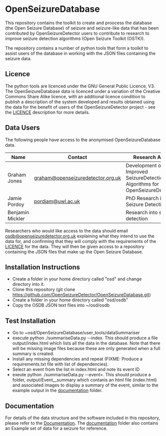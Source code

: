 # OpenSeizureDatabase

This repository contains the toolkit to create and proocess the database (the Open Seizure Database) of seizure and seizure-like data that has been contributed by OpenSeizureDetector users to contribute to research to improve seizure detection algorithms (Open Seizure Toolkit (OSTK)).

The repository contains a number of python tools that form a toolkit to assist users of the database in working with the JSON files containing the seizure data.

## Licence
The python tools are licenced under the GNU General Public Licence, V3.
The OpenSeizureDatabase data is licenced under a variation of the Creative Commons Share Alike licence, with an additional licence condition to publish a description of the system developed and results obtained using the data for the benefit of users of the OpenSeizureDetector project - see the [LICENCE](./documentation/LICENCE.md) description for more details.

## Data Users
The following people have access to the anonymised OpenSeizureDatabase data.

| Name    |  Contact           | Research Area   |  Web Site |
| -----   | ----               | ----            | ----      |
| Graham Jones | graham@openseizuredetector.org.uk | Development of Improved SeizureDetection Algorithms for OpenSeizureDetector | [OpenSeizureDetector](http://openseizuredetector.org.uk) |
| Jamie Pordoy | pordjam@uwl.ac.uk    | PhD Research into Seizure Detection |   [IntSaV Group](https://www.uwl.ac.uk/research/research-centres-and-groups/intelligent-sensing)    |
| Benjamin Mickler |               | Research into seizure detection |       |

Researchers who would like access to the data should email osdb@openseizuredetector.org.uk explaining what they intend to use the data for, and confirming that they will comply with the requirements of the [LICENCE](./documentation/LICENCE.md) for the data.    They will then be given access to a repository containing the JSON files that make up the Open Seizure Database.


## Installation Instructions

  * Create a folder in your home directory called "osd" and change directory into it.
  * Clone this repository (git clone https://github.com/OpenSeizureDetector/OpenSeizureDatabase.git)
  * Create a folder in your home directory called "osd/osdb"
  * Copy the OSDB JSON text files into ~/osd/osdb


## Test Installation
  * Go to ~osd/OpenSeizureDatabase/user_tools/dataSummariser
  * execute python ./summariseData.py --index.   This should produce a file output/index.html which lists all the data in the database.   Note that there will be missing image files because these are only generated when a full summary is created.
  * Install any missing dependencies and repeat (FIXME: Produce a requirements.txt file with list of dependencies).
  * Select an event from the list in index.html and note its event ID
  * exeute python ./summariseData.py --event=<eventId>.   This should produce a folder, output/Event_<eventId>_summary which contanis an html file (index.html) and associated images to display a summary of the event, similar to the example output in the [documentation](./documentation/) folder.


## Documentation
For details of the data structure and the software included in this repository, please refer to the [Documentation](./documentation/README.md).
The [documentation](./documentation/) folder also contains an Example set of data for a seizure for reference.
